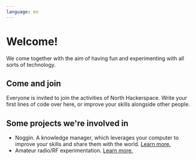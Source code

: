 ```yaml
---
language: en
---
```

# Welcome!

We come together with the aim of having fun and experimenting with all sorts of technology.

## Come and join
Everyone is invited to join the activities of North Hackerspace. Write your first lines of code over here, or improve your skills alongside other people. 

## Some projects we're involved in
* Noggin. A knowledge manager, which leverages your computer to improve your skills and share them with the world. [Learn more.](./noggin-en)
* Amateur radio/RF experimentation. [Learn more.](./ham-radio) 

